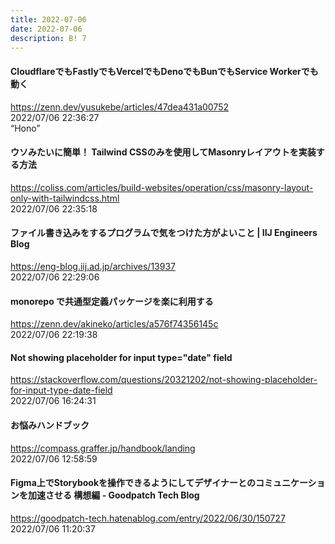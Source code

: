 ```yaml
---
title: 2022-07-06
date: 2022-07-06
description: B! 7
---
```


#### CloudflareでもFastlyでもVercelでもDenoでもBunでもService Workerでも動く
https://zenn.dev/yusukebe/articles/47dea431a00752<br>
2022/07/06 22:36:27<br>
“Hono”


#### ウソみたいに簡単！ Tailwind CSSのみを使用してMasonryレイアウトを実装する方法
https://coliss.com/articles/build-websites/operation/css/masonry-layout-only-with-tailwindcss.html<br>
2022/07/06 22:35:18<br>


#### ファイル書き込みをするプログラムで気をつけた方がよいこと | IIJ Engineers Blog
https://eng-blog.iij.ad.jp/archives/13937<br>
2022/07/06 22:29:06<br>


#### monorepo で共通型定義パッケージを楽に利用する
https://zenn.dev/akineko/articles/a576f74356145c<br>
2022/07/06 22:19:38<br>


#### Not showing placeholder for input type="date" field
https://stackoverflow.com/questions/20321202/not-showing-placeholder-for-input-type-date-field<br>
2022/07/06 16:24:31<br>


#### お悩みハンドブック
https://compass.graffer.jp/handbook/landing<br>
2022/07/06 12:58:59<br>


#### Figma上でStorybookを操作できるようにしてデザイナーとのコミュニケーションを加速させる 構想編 - Goodpatch Tech Blog
https://goodpatch-tech.hatenablog.com/entry/2022/06/30/150727<br>
2022/07/06 11:20:37<br>


